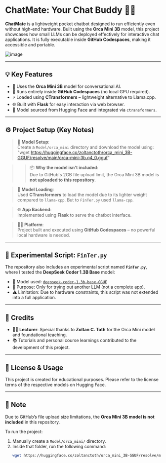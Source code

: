 # ChatMate: Your Chat Buddy 🤖💬

**ChatMate** is a lightweight pocket chatbot designed to run efficiently even without high-end hardware. Built using the **Orca Mini 3B** model, this project showcases how small LLMs can be deployed effectively for interactive chat applications. It is fully executable inside **GitHub Codespaces**, making it accessible and portable.


![image](https://github.com/user-attachments/assets/5c9deb94-56d0-4666-a53b-27486aec770c)


---

## 💡 Key Features

- 💬 Uses the **Orca Mini 3B** model for conversational AI.
- 🚀 Runs entirely inside **GitHub Codespaces** (no local GPU required).
- ⚡ Loaded using **CTransformers** – lightweight alternative to Llama.cpp.
- 🌐 Built with **Flask** for easy interaction via web browser.
- 📁 Model sourced from Hugging Face and integrated via `ctransformers`.

---

## ⚙️ Project Setup (Key Notes)

> 📝 **Model Setup**:  
Create a `Model/orca_mini` directory and download the model using: "wget https://huggingface.co/zoltanctoth/orca_mini_3B-GGUF/resolve/main/orca-mini-3b.q4_0.gguf"

> > 📦 **Why the model isn't included**:  
Due to GitHub's 2GB file upload limit, the Orca Mini 3B model is **not uploaded to this repository**.  

> 🧠 **Model Loading**:  
Used **CTransformers** to load the model due to its lighter weight compared to `llama-cpp`. But to `FinTer.py` used `llama-cpp`.

> 🌐 **App Backend**:  
Implemented using **Flask** to serve the chatbot interface.

> 🧑‍💻 **Platform**:  
Project built and executed using **GitHub Codespaces** – no powerful local hardware is needed.

---

## 🧪 Experimental Script: `FinTer.py`

The repository also includes an experimental script named **`FinTer.py`**, where I tested the **DeepSeek Coder 1.3B Base** model:

- 📌 Model used: [`deepseek-coder-1.3b-base-GGUF`](https://huggingface.co/TheBloke/deepseek-coder-1.3b-base-GGUF)
- 🧪 Purpose: Only for trying out another LLM (not a complete app).
- ⚠️ Limitation: Due to hardware constraints, this script was not extended into a full application.

---

## 🙏 Credits

- 👨‍🏫 **Lecturer**: Special thanks to **Zoltan C. Toth** for the Orca Mini model and foundational teaching.
- 📚 Tutorials and personal course learnings contributed to the development of this project.

---

## 📄 License & Usage

This project is created for educational purposes. Please refer to the license terms of the respective models on Hugging Face.

---


## 📌 Note

Due to GitHub’s file upload size limitations, the **Orca Mini 3B model is not included** in this repository.

To run the project:
1. Manually create a `Model/orca_mini/` directory.
2. Inside that folder, run the following command:
   ```bash
   wget https://huggingface.co/zoltanctoth/orca_mini_3B-GGUF/resolve/main/orca-mini-3b.q4_0.gguf


